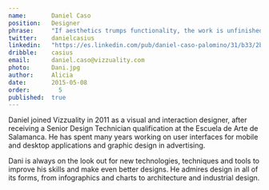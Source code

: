 ```yaml
---
name:       Daniel Caso
position:   Designer
phrase:     "If aesthetics trumps functionality, the work is unfinished"
twitter:    danielcasius
linkedin:   "https://es.linkedin.com/pub/daniel-caso-palomino/31/b33/2bb/en"
dribble:    casius
email:      daniel.caso@vizzuality.com
photo:      Dani.jpg
author:     Alicia
date:       2015-05-08
order: 		  5
published:  true
---
```


Daniel joined Vizzuality in 2011 as a visual and interaction designer, after receiving a Senior Design Technician qualification at the Escuela de Arte de Salamanca. He has spent many years working on user interfaces for mobile and desktop applications and graphic design in advertising. 

Dani is always on the look out for new technologies, techniques and tools to improve his skills and make even better designs. He admires design in all of its forms, from infographics and charts to architecture and industrial design.
